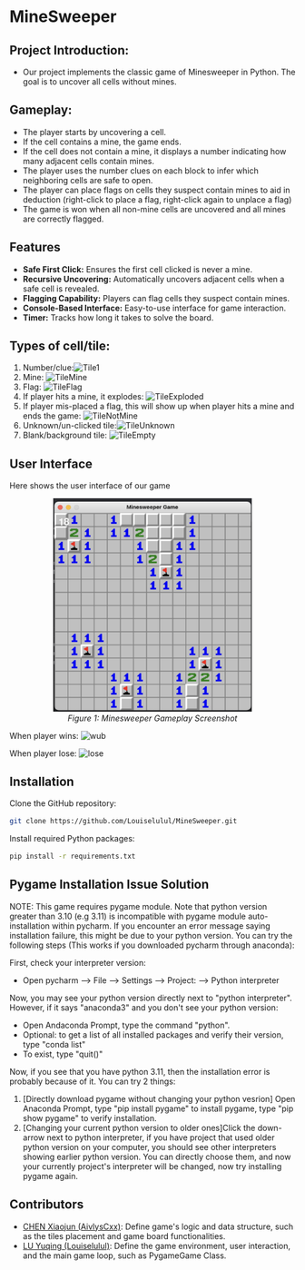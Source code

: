 # MineSweeper

## Project Introduction:
- Our project implements the classic game of Minesweeper in Python. The goal is to uncover all cells without mines.

## Gameplay:
- The player starts by uncovering a cell. 
- If the cell contains a mine, the game ends.
- If the cell does not contain a mine, it displays a number indicating how many adjacent cells contain mines.
- The player uses the number clues on each block to infer which neighboring cells are safe to open.
- The player can place flags on cells they suspect contain mines to aid in deduction (right-click to place a flag, right-click again to unplace a flag)
- The game is won when all non-mine cells are uncovered and all mines are correctly flagged.

## Features
- **Safe First Click:** Ensures the first cell clicked is never a mine.
- **Recursive Uncovering:** Automatically uncovers adjacent cells when a safe cell is revealed.
- **Flagging Capability:** Players can flag cells they suspect contain mines.
- **Console-Based Interface:** Easy-to-use interface for game interaction.
- **Timer:** Tracks how long it takes to solve the board.

## Types of cell/tile:
1. Number/clue:![Tile1](https://github.com/Louiselulul/MineSweeper/assets/109748663/31da1ab4-58c7-420d-8afa-a8cba33a0510)
2. Mine: ![TileMine](https://github.com/Louiselulul/MineSweeper/assets/109748663/7af0097c-4199-4184-8f60-4d65edcbedf6)
4. Flag: ![TileFlag](https://github.com/Louiselulul/MineSweeper/assets/109748663/8f647b85-3005-4507-a506-a3105ccb6f35)
5. If player hits a mine, it explodes: ![TileExploded](https://github.com/Louiselulul/MineSweeper/assets/109748663/96e3aa61-cbe2-45be-961d-3c058b67c4cd)
6. If player mis-placed a flag, this will show up when player hits a mine and ends the game: ![TileNotMine](https://github.com/Louiselulul/MineSweeper/assets/109748663/2cb1dbee-f106-43f1-b18e-c34a61678816)
7. Unknown/un-clicked tile:![TileUnknown](https://github.com/Louiselulul/MineSweeper/assets/109748663/b5fe1cf0-413c-4c7d-848f-8a3115578f0a)
8. Blank/background tile: ![TileEmpty](https://github.com/Louiselulul/MineSweeper/assets/109748663/b1523f2a-4e9f-49ee-83e1-4c4febb22fc1)

## User Interface
Here shows the user interface of our game
<p align="center">
  <img src="user_interface_example.jpg" width="350" title="Minesweeper Gameplay">
  <br>
  <em>Figure 1: Minesweeper Gameplay Screenshot</em>
</p>

When player wins:
![wub](https://github.com/Louiselulul/MineSweeper/assets/109748663/9648c821-9b46-4829-b2ac-7e4ef83163a9)

When player lose:
![lose](https://github.com/Louiselulul/MineSweeper/assets/109748663/7883a577-6525-4fe7-96df-74dac524eb39)

## Installation

Clone the GitHub repository:

```bash
git clone https://github.com/Louiselulul/MineSweeper.git
```

Install required Python packages:

```bash
pip install -r requirements.txt
```

## Pygame Installation Issue Solution
NOTE: This game requires pygame module.
Note that python version greater than 3.10 (e.g 3.11) is incompatible with pygame module auto-installation within pycharm. If you encounter an error message saying installation failure, this might be due to your python version. You can try the following steps (This works if you downloaded pycharm through anaconda):

First, check your interpreter version:
- Open pycharm --> File --> Settings --> Project: --> Python interpreter

Now, you may see your python version directly next to "python interpreter". However, if it says "anaconda3" and you don't see your python version:
- Open Andaconda Prompt, type the command "python".
- Optional: to get a list of all installed packages and verify their version, type "conda list"
- To exist, type "quit()"

Now, if you see that you have python 3.11, then the installation error is probably because of it. You can try 2 things:
1. [Directly download pygame without changing your python vesrion] Open Anaconda Prompt, type "pip install pygame" to install pygame, type "pip show pygame" to verify installation.
2. [Changing your current python version to older ones]Click the down-arrow next to python interpreter, if you have project that used older python version on your computer, you should see other interpreters showing earlier python version. You can directly choose them, and now your currently project's interpreter will be changed, now try installing pygame again.
   
## Contributors

- [CHEN Xiaojun (AivlysCxx)](https://github.com/AivlysCxx): Define game's logic and data structure, such as the tiles placement and game board functionalities. 
- [LU Yuqing (Louiselulul)](https://github.com/Louiselulul): Define the game environment, user interaction, and the main game loop, such as PygameGame Class.




